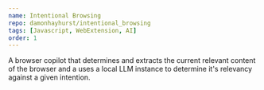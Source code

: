 ```yaml
---
name: Intentional Browsing
repo: damonhayhurst/intentional_browsing
tags: [Javascript, WebExtension, AI]
order: 1
---
```

A browser copilot that determines and extracts the current relevant content of the browser and a uses a local LLM instance to determine it's relevancy against a given intention.
